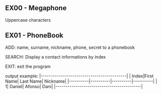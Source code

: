 ## EX00 - Megaphone

Uppercase characters

## EX01 - PhoneBook

ADD: name, surname, nickname, phone, secret to a phonebook

SEARCH: Display a contact informations by index

EXIT: exit the program

output example:
|-------------------------------------------|
|     Index|First Name| Last Name|  Nickname|
|----------|----------|----------|----------|
|         1|    Daniel|    Afonso|      Dani|
|-------------------------------------------|
